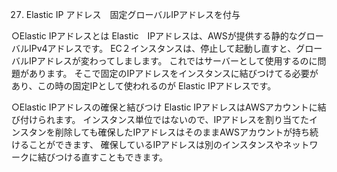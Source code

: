 27. Elastic IP アドレス　固定グローバルIPアドレスを付与

○Elastic IPアドレスとは
Elastic　IPアドレスは、AWSが提供する静的なグローバルIPv4アドレスです。
EC２インスタンスは、停止して起動し直すと、グローバルIPアドレスが変わってしまします。
これではサーバーとして使用するのに問題があります。
そこで固定のIPアドレスをインスタンスに結びつけてる必要があり、この時の固定IPとして使われるのが
Elastic IPアドレスです。

○Elastic IPアドレスの確保と結びつけ
Elastic IPアドレスはAWSアカウントに結び付けられます。
インスタンス単位ではないので、IPアドレスを割り当てたインスタンを削除しても確保したIPアドレスはそのままAWSアカウントが持ち続けることができます、
確保しているIPアドレスは別のインスタンスやネットワークに結びつける直すこともできます。

